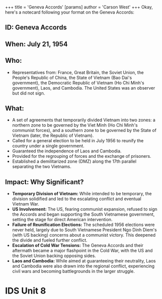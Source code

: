 +++
 title = 'Geneva Accords'
[params]
	author = 'Carson West'
+++
Okay, here's a notecard following your format on the Geneva Accords:

## ID: Geneva Accords 
## When: July 21, 1954

## Who:
*   Representatives from: France, Great Britain, the Soviet Union, the People's Republic of China, the State of Vietnam (Bao Dai's government), the Democratic Republic of Vietnam (Ho Chi Minh's government), Laos, and Cambodia. The United States was an observer but did not sign.

## What:
*   A set of agreements that temporarily divided Vietnam into two zones: a northern zone to be governed by the Viet Minh (Ho Chi Minh's communist forces), and a southern zone to be governed by the State of Vietnam (later, the Republic of Vietnam).
*   Called for a general election to be held in July 1956 to reunify the country under a single government.
*   Guaranteed the independence of Laos and Cambodia.
*   Provided for the regrouping of forces and the exchange of prisoners.
*   Established a demilitarized zone (DMZ) along the 17th parallel separating the two Vietnams.

## Impact: Why Significant?
*   **Temporary Division of Vietnam:** While intended to be temporary, the division solidified and led to the escalating conflict and eventual Vietnam War.
*   **US Involvement:** The US, fearing communist expansion, refused to sign the Accords and began supporting the South Vietnamese government, setting the stage for direct American intervention.
*   **Failure of Reunification Elections:** The scheduled 1956 elections were never held, largely due to South Vietnamese President Ngo Dinh Diem's (with US backing) concerns about a communist victory. This deepened the divide and fueled further conflict.
*   **Escalation of Cold War Tensions:** The Geneva Accords and their aftermath became a major flashpoint in the Cold War, with the US and the Soviet Union backing opposing sides.
*   **Laos and Cambodia:** While aimed at guaranteeing their neutrality, Laos and Cambodia were also drawn into the regional conflict, experiencing civil wars and becoming battlegrounds in the larger struggle.

# IDS Unit 8